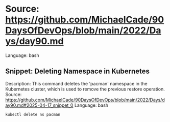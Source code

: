 # Source: https://github.com/MichaelCade/90DaysOfDevOps/blob/main/2022/Days/day90.md
Language: bash

## Snippet: Deleting Namespace in Kubernetes
Description: This command deletes the 'pacman' namespace in the Kubernetes cluster, which is used to remove the previous restore operation.
Source: https://github.com/MichaelCade/90DaysOfDevOps/blob/main/2022/Days/day90.md#2025-04-17_snippet_0
Language: bash

```bash
kubectl delete ns pacman
```